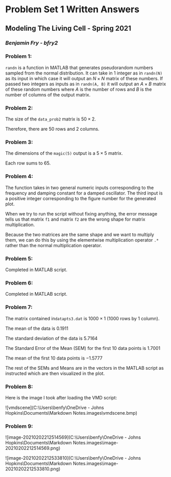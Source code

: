 # Problem Set 1 Written Answers

## Modeling The Living Cell - Spring 2021

### *Benjamin Fry - bfry2*

 

### Problem 1:

`randn` is a function in MATLAB that generates pseudorandom numbers sampled from the normal distribution. It can take in 1 integer as in `randn(N)` as its input in which case it will output an $N\times N$ matrix of these numbers. If passed two integers as inputs as in `randn(A, B)` it will output an $A \times B$ matrix of these random numbers where $A$ is the number of rows and $B$ is the number of columns of the output matrix.



### Problem 2:

 The size of the `data_prob2` matrix is $50 \times 2$.

Therefore, there are 50 rows and 2 columns.  



### Problem 3:

The dimensions of the `magic(5)` output is a $5 \times 5$ matrix.

Each row sums to 65.



### Problem 4:

The function takes in two general numeric inputs corresponding to the frequency and damping constant for a damped oscillator. The third input is a positive integer corresponding to the figure number for the generated plot.

When we try to run the script without fixing anything, the error message tells us that matrix `f1` and matrix `f2` are the wrong shape for matrix multiplication.

Because the two matrices are the same shape and we want to multiply them, we can do this by using the elementwise multiplication operator `.*` rather than the normal multiplication operator.



### Problem 5:

 Completed in MATLAB script.



### Problem 6:

 Completed in MATLAB script.



### Problem 7:

The matrix contained in`datapts3.dat` is $1000 \times 1$ (1000 rows by 1 column).

The mean of the data is $0.1911$ 

The standard deviation of the data is $5.7164$

The Standard Error of the Mean (SEM) for the first 10 data points is $1.7001$

The mean of the first 10 data points is $-1.5777$

The rest of the SEMs and Means are in the vectors in the MATLAB script as instructed which are then visualized in the plot.



### Problem 8:

Here is the image I took after loading the VMD script:

![vmdscene](C:\Users\benfy\OneDrive - Johns Hopkins\Documents\Markdown Notes\.images\vmdscene.bmp)



### Problem 9:

![image-20210202212514569](C:\Users\benfy\OneDrive - Johns Hopkins\Documents\Markdown Notes\.images\image-20210202212514569.png)

![image-20210202212533810](C:\Users\benfy\OneDrive - Johns Hopkins\Documents\Markdown Notes\.images\image-20210202212533810.png)

